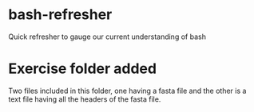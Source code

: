 # bash-refresher
Quick refresher to gauge our current understanding of bash

# Exercise folder added 
 Two files included in this folder, one having a fasta file and the other is a text file having all the headers of the fasta file. 
